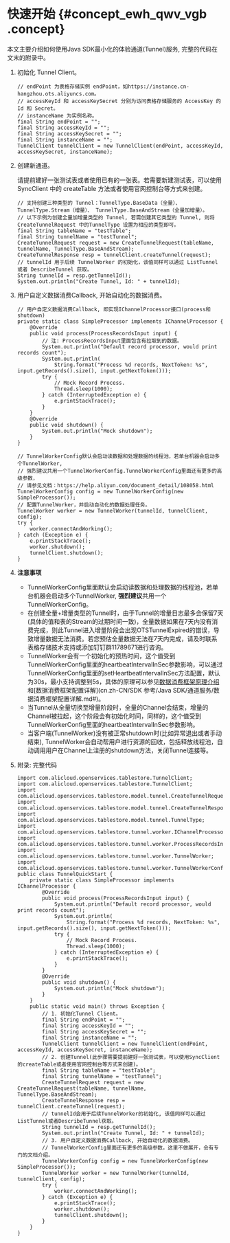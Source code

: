 # 快速开始 {#concept_ewh_qwv_vgb .concept}

本文主要介绍如何使用Java SDK最小化的体验通道\(Tunnel\)服务, 完整的代码在文末的附录中。

1.  初始化 Tunnel Client。

    ```
    // endPoint 为表格存储实例 endPoint，如https://instance.cn-hangzhou.ots.aliyuncs.com。
    // accessKeyId 和 accessKeySecret 分别为访问表格存储服务的 AccessKey 的 Id 和 Secret。
    // instanceName 为实例名称。
    final String endPoint = "";
    final String accessKeyId = "";
    final String accessKeySecret = "";
    final String instanceName = "";
    TunnelClient tunnelClient = new TunnelClient(endPoint, accessKeyId, accessKeySecret, instanceName);
    ```

2.  创建新通道。

    请提前建好一张测试表或者使用已有的一张表。若需要新建测试表，可以使用SyncClient 中的 createTable 方法或者使用官网控制台等方式来创建。

    ```
    // 支持创建三种类型的 Tunnel：TunnelType.BaseData（全量）、TunnelType.Stream（增量）、 TunnelType.BaseAndStream（全量加增量）。
    // 以下示例为创建全量加增量类型的 Tunnel, 若需创建其它类型的 Tunnel, 则将 CreateTunnelRequest 中的TunnelType 设置为相应的类型即可。
    final String tableName = "testTable";
    final String tunnelName = "testTunnel";
    CreateTunnelRequest request = new CreateTunnelRequest(tableName, tunnelName, TunnelType.BaseAndStream);
    CreateTunnelResponse resp = tunnelClient.createTunnel(request);
    // tunnelId 用于后续 TunnelWorker 的初始化，该值同样可以通过 ListTunnel 或者 DescribeTunnel 获取。
    String tunnelId = resp.getTunnelId(); 
    System.out.println("Create Tunnel, Id: " + tunnelId);
    ```

3.  用户自定义数据消费Callback, 开始自动化的数据消费。

    ```
    // 用户自定义数据消费Callback, 即实现IChannelProcessor接口(process和shutdown)
    private static class SimpleProcessor implements IChannelProcessor {
        @Override
        public void process(ProcessRecordsInput input) {
            // 注: ProcessRecordsInput里面包含有拉取到的数据。
            System.out.println("Default record processor, would print records count");
            System.out.println(
                String.format("Process %d records, NextToken: %s", input.getRecords().size(), input.getNextToken()));
            try {
                // Mock Record Process.
                Thread.sleep(1000);
            } catch (InterruptedException e) {
                e.printStackTrace();
            }
        }
        @Override
        public void shutdown() {
            System.out.println("Mock shutdown");
        }
    }
    
    // TunnelWorkerConfig默认会启动读数据和处理数据的线程池，若单台机器会启动多个TunnelWorker,
    // 强烈建议共用一个TunnelWorkerConfig.TunnelWorkerConfig里面还有更多的高级参数，
    // 请参见文档：https://help.aliyun.com/document_detail/108058.html
    TunnelWorkerConfig config = new TunnelWorkerConfig(new SimpleProcessor());
    // 配置TunnelWorker，并启动自动化的数据处理任务。
    TunnelWorker worker = new TunnelWorker(tunnelId, tunnelClient, config);
    try {
        worker.connectAndWorking();
    } catch (Exception e) {
        e.printStackTrace();
        worker.shutdown();
        tunnelClient.shutdown();
    }
    ```

4.  **注意事项** 
    -   TunnelWorkerConfig里面默认会启动读数据和处理数据的线程池，若单台机器会启动多个TunnelWorker, **强烈建议**共用一个TunnelWorkerConfig。
    -   在创建全量+增量类型的Tunnel时，由于Tunnel的增量日志最多会保留7天\(具体的值和表的Stream的过期时间一致\)，全量数据如果在7天内没有消费完成，则此Tunnel进入增量阶段会出现OTSTunnelExpired的错误，导致增量数据无法消费。若您预估全量数据无法在7天内完成，请及时联系 表格存储技术支持或添加钉钉群11789671进行咨询。
    -   TunnelWorker会有一个初始化的预热时间，这个值受到TunnelWorkerConfig里面的heartbeatIntervalInSec参数影响，可以通过TunnelWorkerConfig里面的setHeartbeatIntervalInSec方法配置，默认为30s，最小支持调整到5s，具体的原理可以参见[数据消费框架原理介绍](../../../../cn.zh-CN/产品功能/数据消费框架原理介绍.md#)和[数据消费框架配置详解](cn.zh-CN/SDK 参考/Java SDK/通道服务/数据消费框架配置详解.md#)。
    -   当Tunnel从全量切换至增量阶段时，全量的Channel会结束，增量的Channel被拉起，这个阶段会有初始化时间，同样的，这个值受到TunnelWorkerConfig里面的heartbeatIntervalInSec参数影响。
    -   当客户端\(TunnelWorker\)没有被正常shutdown时\(比如异常退出或者手动结束\), TunnelWorker会自动帮用户进行资源的回收，包括释放线程池，自动调用用户在Channel上注册的shutdown方法，关闭Tunnel连接等。
5.  附录: 完整代码

    ``` {#codeblock_63n_7pw_8bx}
    import com.alicloud.openservices.tablestore.TunnelClient;
    import com.alicloud.openservices.tablestore.TunnelClient;
    import com.alicloud.openservices.tablestore.model.tunnel.CreateTunnelRequest;
    import com.alicloud.openservices.tablestore.model.tunnel.CreateTunnelResponse;
    import com.alicloud.openservices.tablestore.model.tunnel.TunnelType;
    import com.alicloud.openservices.tablestore.tunnel.worker.IChannelProcessor;
    import com.alicloud.openservices.tablestore.tunnel.worker.ProcessRecordsInput;
    import com.alicloud.openservices.tablestore.tunnel.worker.TunnelWorker;
    import com.alicloud.openservices.tablestore.tunnel.worker.TunnelWorkerConfig;
    public class TunnelQuickStart {
        private static class SimpleProcessor implements IChannelProcessor {
            @Override
            public void process(ProcessRecordsInput input) {
                System.out.println("Default record processor, would print records count");
                System.out.println(
                    String.format("Process %d records, NextToken: %s", input.getRecords().size(), input.getNextToken()));
                try {
                    // Mock Record Process.
                    Thread.sleep(1000);
                } catch (InterruptedException e) {
                    e.printStackTrace();
                }
            }
            @Override
            public void shutdown() {
                System.out.println("Mock shutdown");
            }
        }
        public static void main() throws Exception {
            // 1. 初始化Tunnel Client。
            final String endPoint = "";
            final String accessKeyId = "";
            final String accessKeySecret = "";
            final String instanceName = "";
            TunnelClient tunnelClient = new TunnelClient(endPoint, accessKeyId, accessKeySecret, instanceName);
            // 2. 创建Tunnel(此步骤需要提前建好一张测试表，可以使用SyncClient的createTable或者使用官网控制台等方式来创建)。
            final String tableName = "testTable";
            final String tunnelName = "testTunnel";
            CreateTunnelRequest request = new CreateTunnelRequest(tableName, tunnelName, TunnelType.BaseAndStream);
            CreateTunnelResponse resp = tunnelClient.createTunnel(request);
            // tunnelId会用于后续TunnelWorker的初始化, 该值同样可以通过ListTunnel或者DescribeTunnel获取。
            String tunnelId = resp.getTunnelId();
            System.out.println("Create Tunnel, Id: " + tunnelId);
            // 3. 用户自定义数据消费Callback, 开始自动化的数据消费。
            // TunnelWorkerConfig里面还有更多的高级参数，这里不做展开，会有专门的文档介绍。
            TunnelWorkerConfig config = new TunnelWorkerConfig(new SimpleProcessor());
            TunnelWorker worker = new TunnelWorker(tunnelId, tunnelClient, config);
            try {
                worker.connectAndWorking();
            } catch (Exception e) {
                e.printStackTrace();
                worker.shutdown();
                tunnelClient.shutdown();
            }
        }
    }
    ```


